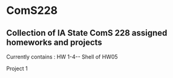 # ComS228
Collection of IA State ComS 228 assigned homeworks and projects
------
Currently contains :
HW 1-4--
Shell of HW05

Project 1

